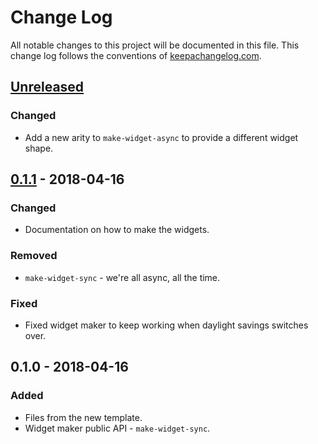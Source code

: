 # Change Log
All notable changes to this project will be documented in this file. This change log follows the conventions of [keepachangelog.com](http://keepachangelog.com/).

## [Unreleased]
### Changed
- Add a new arity to `make-widget-async` to provide a different widget shape.

## [0.1.1] - 2018-04-16
### Changed
- Documentation on how to make the widgets.

### Removed
- `make-widget-sync` - we're all async, all the time.

### Fixed
- Fixed widget maker to keep working when daylight savings switches over.

## 0.1.0 - 2018-04-16
### Added
- Files from the new template.
- Widget maker public API - `make-widget-sync`.

[Unreleased]: https://github.com/your-name/bmagfinalb/compare/0.1.1...HEAD
[0.1.1]: https://github.com/your-name/bmagfinalb/compare/0.1.0...0.1.1
